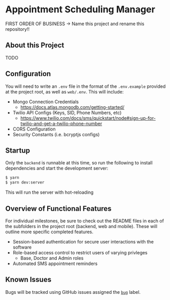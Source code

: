 # Appointment Scheduling Manager

FIRST ORDER OF BUSINESS -> Name this project and rename this repository!!

## About this Project

TODO

## Configuration

You will need to write an `.env` file in the format of the `.env.example` provided at the project root, as well as `web/.env`. This will include:

- Mongo Connection Credentials
  - https://docs.atlas.mongodb.com/getting-started/
- Twilio API Configs (Keys, SID, Phone Numbers, etc)
  - https://www.twilio.com/docs/sms/quickstart/node#sign-up-for-twilio-and-get-a-twilio-phone-number
- CORS Configuration
- Security Constants (i.e. bcryptjs configs)

## Startup

Only the `backend` is runnable at this time, so run the following to install dependencies and start the development server:

```bash
$ yarn
$ yarn dev:server
```

This will run the server with hot-reloading

## Overview of Functional Features

For individual milestones, be sure to check out the README files in each of the subfolders in the project root (backend, web and mobile). These will outline more specific completed features.

- Session-based authentication for secure user interactions with the software
- Role-based access control to restrict users of varying privleges
  - Base, Doctor and Admin roles
- Automated SMS appointment reminders

## Known Issues

Bugs will be tracked using GitHub issues assigned the [`bug`](https://github.com/medapt/medapt/issues?q=is%3Aissue+is%3Aopen+label%3Abug) label.
